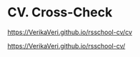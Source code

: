 # CV. Cross-Check

https://VerikaVeri.github.io/rsschool-cv/cv

https://VerikaVeri.github.io/rsschool-cv/